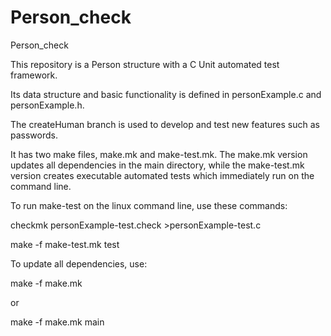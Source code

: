 # Person_check
Person_check

This repository is a Person structure with a C Unit automated test framework.

Its data structure and basic functionality is defined in personExample.c and personExample.h. 

The createHuman branch is used to develop and test new features such as passwords.

It has two make files, make.mk and make-test.mk. The make.mk version updates all dependencies in the main directory, 
while the make-test.mk version creates executable automated tests which immediately run on the command line. 

To run make-test on the linux command line, use these commands:

checkmk personExample-test.check >personExample-test.c

make -f make-test.mk test

To update all dependencies, use:

make -f make.mk

or 

make -f make.mk main

